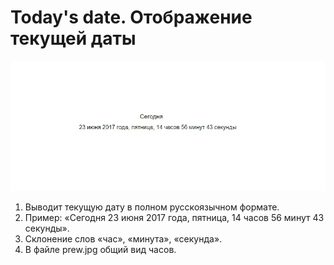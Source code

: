 # Today's date. Отображение текущей даты
![](https://github.com/kbatalov/Today-s-date/blob/master/prew.jpg)
1. Выводит текущую дату в полном русскоязычном формате.
2. Пример: «Сегодня 23 июня 2017 года, пятница, 14 часов 56 минут 43 секунды».
3. Склонение слов «час», «минута», «секунда».
4. В файле prew.jpg общий вид часов.
